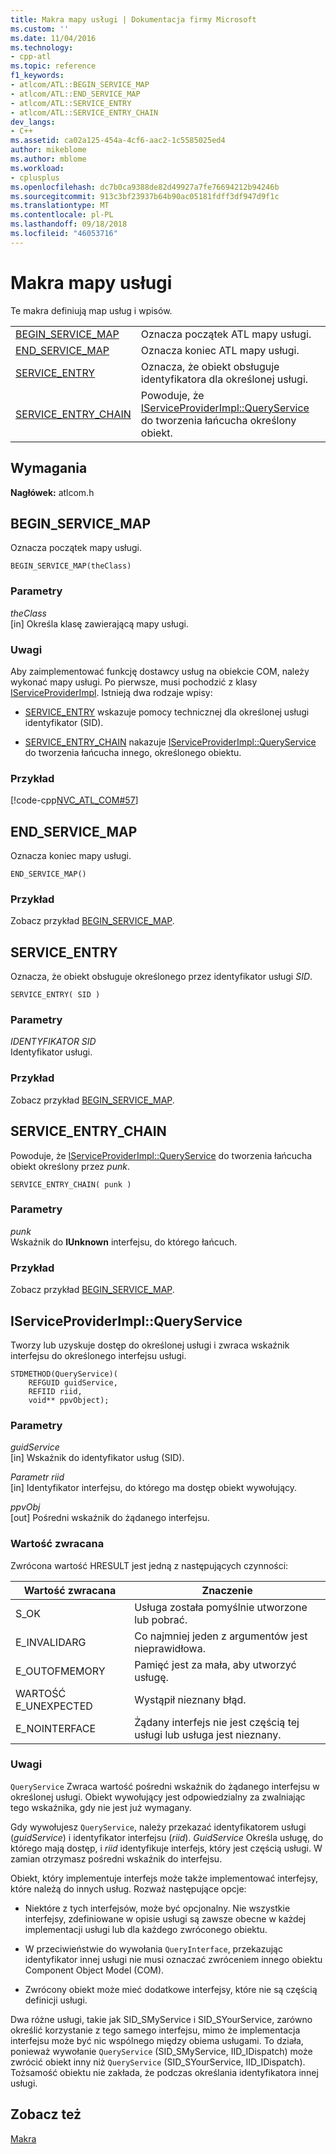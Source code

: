 ```yaml
---
title: Makra mapy usługi | Dokumentacja firmy Microsoft
ms.custom: ''
ms.date: 11/04/2016
ms.technology:
- cpp-atl
ms.topic: reference
f1_keywords:
- atlcom/ATL::BEGIN_SERVICE_MAP
- atlcom/ATL::END_SERVICE_MAP
- atlcom/ATL::SERVICE_ENTRY
- atlcom/ATL::SERVICE_ENTRY_CHAIN
dev_langs:
- C++
ms.assetid: ca02a125-454a-4cf6-aac2-1c5585025ed4
author: mikeblome
ms.author: mblome
ms.workload:
- cplusplus
ms.openlocfilehash: dc7b0ca9388de82d49927a7fe76694212b94246b
ms.sourcegitcommit: 913c3bf23937b64b90ac05181fdff3df947d9f1c
ms.translationtype: MT
ms.contentlocale: pl-PL
ms.lasthandoff: 09/18/2018
ms.locfileid: "46053716"
---
```

# <a name="service-map-macros"></a>Makra mapy usługi

Te makra definiują map usług i wpisów.

|||
|-|-|
|[BEGIN_SERVICE_MAP](#begin_service_map)|Oznacza początek ATL mapy usługi.|
|[END_SERVICE_MAP](#end_service_map)|Oznacza koniec ATL mapy usługi.|
|[SERVICE_ENTRY](#service_entry)|Oznacza, że obiekt obsługuje identyfikatora dla określonej usługi.|
|[SERVICE_ENTRY_CHAIN](#service_entry_chain)|Powoduje, że [IServiceProviderImpl::QueryService](#queryservice) do tworzenia łańcucha określony obiekt.|  

## <a name="requirements"></a>Wymagania

**Nagłówek:** atlcom.h

##  <a name="begin_service_map"></a>  BEGIN_SERVICE_MAP

Oznacza początek mapy usługi.

```
BEGIN_SERVICE_MAP(theClass)
```

### <a name="parameters"></a>Parametry

*theClass*<br/>
[in] Określa klasę zawierającą mapy usługi.

### <a name="remarks"></a>Uwagi

Aby zaimplementować funkcję dostawcy usług na obiekcie COM, należy wykonać mapy usługi. Po pierwsze, musi pochodzić z klasy [IServiceProviderImpl](../../atl/reference/iserviceproviderimpl-class.md). Istnieją dwa rodzaje wpisy:

- [SERVICE_ENTRY](#service_entry) wskazuje pomocy technicznej dla określonej usługi identyfikator (SID).

- [SERVICE_ENTRY_CHAIN](#service_entry_chain) nakazuje [IServiceProviderImpl::QueryService](#queryservice) do tworzenia łańcucha innego, określonego obiektu.

### <a name="example"></a>Przykład

[!code-cpp[NVC_ATL_COM#57](../../atl/codesnippet/cpp/service-map-macros_1.h)]

##  <a name="end_service_map"></a>  END_SERVICE_MAP

Oznacza koniec mapy usługi.

```
END_SERVICE_MAP()
```

### <a name="example"></a>Przykład

Zobacz przykład [BEGIN_SERVICE_MAP](#begin_service_map).

##  <a name="service_entry"></a>  SERVICE_ENTRY

Oznacza, że obiekt obsługuje określonego przez identyfikator usługi *SID*.

```
SERVICE_ENTRY( SID )
```

### <a name="parameters"></a>Parametry

*IDENTYFIKATOR SID*<br/>
Identyfikator usługi.

### <a name="example"></a>Przykład

Zobacz przykład [BEGIN_SERVICE_MAP](#begin_service_map).

##  <a name="service_entry_chain"></a>  SERVICE_ENTRY_CHAIN

Powoduje, że [IServiceProviderImpl::QueryService](#queryservice) do tworzenia łańcucha obiekt określony przez *punk*.

```
SERVICE_ENTRY_CHAIN( punk )
```

### <a name="parameters"></a>Parametry

*punk*<br/>
Wskaźnik do **IUnknown** interfejsu, do którego łańcuch.

### <a name="example"></a>Przykład

Zobacz przykład [BEGIN_SERVICE_MAP](#begin_service_map).

##  <a name="queryservice"></a>  IServiceProviderImpl::QueryService

Tworzy lub uzyskuje dostęp do określonej usługi i zwraca wskaźnik interfejsu do określonego interfejsu usługi.

```
STDMETHOD(QueryService)( 
    REFGUID guidService,
    REFIID riid,
    void** ppvObject);
```

### <a name="parameters"></a>Parametry

*guidService*<br/>
[in] Wskaźnik do identyfikator usług (SID).

*Parametr riid*<br/>
[in] Identyfikator interfejsu, do którego ma dostęp obiekt wywołujący.

*ppvObj*<br/>
[out] Pośredni wskaźnik do żądanego interfejsu.

### <a name="return-value"></a>Wartość zwracana

Zwrócona wartość HRESULT jest jedną z następujących czynności:

|Wartość zwracana|Znaczenie|
|------------------|-------------|
|S_OK|Usługa została pomyślnie utworzone lub pobrać.|
|E_INVALIDARG|Co najmniej jeden z argumentów jest nieprawidłowa.|
|E_OUTOFMEMORY|Pamięć jest za mała, aby utworzyć usługę.|
|WARTOŚĆ E_UNEXPECTED|Wystąpił nieznany błąd.|
|E_NOINTERFACE|Żądany interfejs nie jest częścią tej usługi lub usługa jest nieznany.|

### <a name="remarks"></a>Uwagi

`QueryService` Zwraca wartość pośredni wskaźnik do żądanego interfejsu w określonej usługi. Obiekt wywołujący jest odpowiedzialny za zwalniając tego wskaźnika, gdy nie jest już wymagany.

Gdy wywołujesz `QueryService`, należy przekazać identyfikatorem usługi (*guidService*) i identyfikator interfejsu (*riid*). *GuidService* Określa usługę, do którego mają dostęp, i *riid* identyfikuje interfejs, który jest częścią usługi. W zamian otrzymasz pośredni wskaźnik do interfejsu.

Obiekt, który implementuje interfejs może także implementować interfejsy, które należą do innych usług. Rozważ następujące opcje:

- Niektóre z tych interfejsów, może być opcjonalny. Nie wszystkie interfejsy, zdefiniowane w opisie usługi są zawsze obecne w każdej implementacji usługi lub dla każdego zwróconego obiektu.

- W przeciwieństwie do wywołania `QueryInterface`, przekazując identyfikator innej usługi nie musi oznaczać zwróceniem innego obiektu Component Object Model (COM).

- Zwrócony obiekt może mieć dodatkowe interfejsy, które nie są częścią definicji usługi.

Dwa różne usługi, takie jak SID_SMyService i SID_SYourService, zarówno określić korzystanie z tego samego interfejsu, mimo że implementacja interfejsu może być nic wspólnego między obiema usługami. To działa, ponieważ wywołanie `QueryService` (SID_SMyService, IID_IDispatch) może zwrócić obiekt inny niż `QueryService` (SID_SYourService, IID_IDispatch). Tożsamość obiektu nie zakłada, że podczas określania identyfikatora innej usługi.

## <a name="see-also"></a>Zobacz też

[Makra](../../atl/reference/atl-macros.md)
